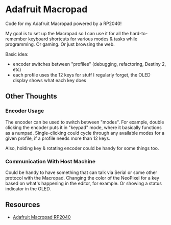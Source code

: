 # Adafruit Macropad

Code for my Adafruit Macropad powered by a RP2040!

My goal is to set up the Macropad so I can use it for all the hard-to-remember
keyboard shortcuts for various modes & tasks while programming. Or gaming. Or
just browsing the web.

Basic idea:

 - encoder switches between "profiles" (debugging, refactoring, Destiny 2, etc)
 - each profile uses the 12 keys for stuff I regularly forget, the OLED display
   shows what each key does 
 
## Other Thoughts 

### Encoder Usage

The encoder can be used to switch between "modes". For example, double clicking
the encoder puts it in "keypad" mode, where it basically functions as a
numpad. Single-clicking could cycle through any available modes for a given
profile, if a profile needs more than 12 keys.

Also, holding key & rotating encoder could be handy for some things too.

### Communication With Host Machine 

Could be handy to have something that can talk via Serial or some other protocol
with the Macropad. Changing the color of the NeoPixel for a key based on what's
happening in the editor, for example. Or showing a status indicator in the OLED.


## Resources

- [Adafruit Macropad RP2040](https://cdn-learn.adafruit.com/assets/assets/000/104/022/original/adafruit_products_Adafruit_MacroPad_RP2040_Pinout.png?1629726427)
